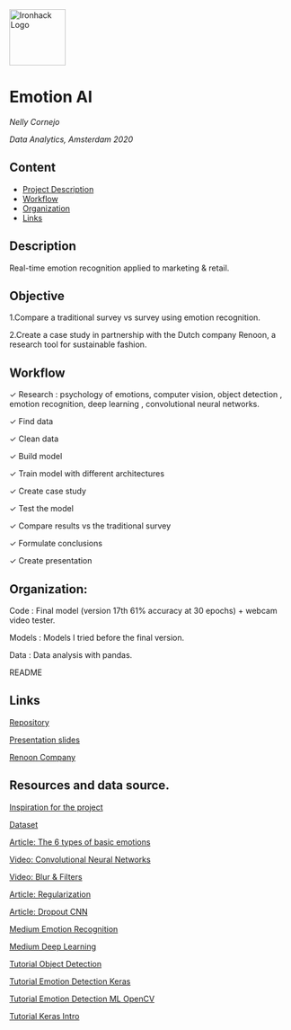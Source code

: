 <img src="https://bit.ly/2VnXWr2" alt="Ironhack Logo" width="100"/>

# Emotion AI

*Nelly Cornejo*

*Data Analytics, Amsterdam 2020*

## Content
- [Project Description](#project-description)
- [Workflow](#workflow)
- [Organization](#organization)
- [Links](#links)

## Description

Real-time emotion recognition applied to marketing & retail.

## Objective

1.Compare a traditional survey vs survey using emotion recognition.

2.Create a case study in partnership with the Dutch company Renoon, a research tool for sustainable fashion.

## Workflow

✓ Research : psychology of emotions, computer vision, object detection , emotion recognition, deep learning , convolutional neural networks.

✓ Find data

✓ Clean data 

✓ Build model

✓ Train model with different architectures

✓ Create case study 

✓ Test the model 

✓ Compare results vs the traditional survey

✓ Formulate conclusions

✓ Create presentation


## Organization:


Code : Final model (version 17th 61% accuracy at 30 epochs) + webcam video tester.

Models : Models I tried before the final version.

Data : Data analysis with pandas.

README 

## Links 

[Repository](https://github.com/NellyCR/Emotion_recognition) 

[Presentation slides](https://docs.google.com/presentation/d/1wZvzZgn_WW63oziAo7fdusCoUiKk3mqnqOGLlhPcRW0/edit#slide=id.g1f88252dc4_0_83) 

[Renoon Company](https://renoon.com/) 

## Resources and data source.

[Inspiration for the project](https://www.youtube.com/watch?v=lDC90ObdMEs)  
 
[Dataset](https://www.kaggle.com/deadskull7/fer2013)  

[Article: The 6 types of basic emotions](https://www.verywellmind.com/an-overview-of-the-types-of-emotions-4163976)

[Video: Convolutional Neural Networks](https://www.youtube.com/watch?v=py5byOOHZM8) 

[Video: Blur & Filters](https://www.youtube.com/watch?v=C_zFhWdM4ic)

[Article: Regularization](https://machinelearningmastery.com/dropout-regularization-deep-learning-models-keras/) 

[Article: Dropout CNN](https://mc.ai/dont-use-dropout-in-convolutional-networks/) 

[Medium Emotion Recognition](https://medium.com/@reachraktim/emotion-recognition-on-the-fer-dataset-using-pytorch-835ce93d52a5) 

[Medium Deep Learning](https://medium.com/@birdortyedi_23820/deep-learning-lab-episode-3-fer2013-c38f2e052280 ) 

[Tutorial Object Detection](https://www.youtube.com/watch?v=88HdqNDQsEk) 

[Tutorial Emotion Detection Keras](https://www.youtube.com/watch?v=DtBu1u5aBsc) 

[Tutorial Emotion Detection ML OpenCV](https://www.youtube.com/watch?v=AP9e4ny_KHc) 

[Tutorial Keras Intro](https://www.youtube.com/watch?v=XNKeayZW4dY) 